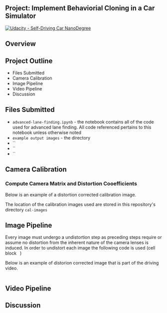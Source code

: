 ## Project: Implement Behaviorial Cloning in a Car Simulator
[![Udacity - Self-Driving Car NanoDegree](https://s3.amazonaws.com/udacity-sdc/github/shield-carnd.svg)](http://www.udacity.com/drive)

Overview
---

Project Outline
---
* Files Submitted 
* Camera Calibration
* Image Pipeline
* Video Pipeline
* Discussion

## Files Submitted
* `advanced-lane-finding.ipynb` - the notebook contains all of the code used for advanced lane finding. All code referenced pertains to this notebook unless otherwise noted
* `example output images` - the directory 
* ``
* ``
* ``

## Camera Calibration

### Compute Camera Matrix and Distortion Cooefficients
Below is an example of a distortion corrected calibration image.

The location of the calibration images used are stored in this repository's directory `cal-images`
 ![]()

## Image Pipeline
Every image must undergo a undistortion step as preceding steps require or assume no distortion from the inherent nature of the camera lenses is induced. In order to undistort each image the following code is used (cell block ` `)

Below is an example of distorion corrected image that is part of the driving video.

![]()

## Video Pipeline
## Discussion
